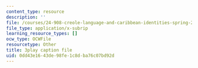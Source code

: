 ```yaml
---
content_type: resource
description: ''
file: /courses/24-908-creole-language-and-caribbean-identities-spring-2017/0dd43e1643de98fe1c8dba76c07bd92d_OKAsxiE8ziY.srt
file_type: application/x-subrip
learning_resource_types: []
ocw_type: OCWFile
resourcetype: Other
title: 3play caption file
uid: 0dd43e16-43de-98fe-1c8d-ba76c07bd92d
---
```


